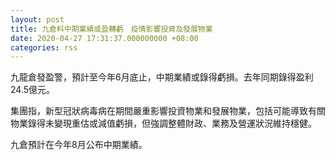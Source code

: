 ```yaml
---
layout: post
title: 九倉料中期業績或盈轉虧　疫情影響投資及發展物業
date: 2020-04-27 17:31:37.000000000 +08:00
categories: rss
---
```


九龍倉發盈警，預計至今年6月底止，中期業績或錄得虧損。去年同期錄得盈利24.5億元。

集團指，新型冠狀病毒病在期間嚴重影響投資物業和發展物業，包括可能導致有關物業錄得未變現重估或減值虧損，但強調整體財政、業務及營運狀況維持穩健。

九倉預計在今年8月公布中期業績。
